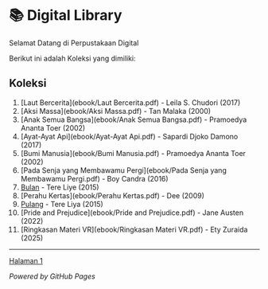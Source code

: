 # 📚 Digital Library

Selamat Datang di Perpustakaan Digital

Berikut ini adalah Koleksi yang dimiliki:

## Koleksi
1. [Laut Bercerita](ebook/Laut Bercerita.pdf) - Leila S. Chudori (2017)
2. [Aksi Massa](ebook/Aksi Massa.pdf) - Tan Malaka (2000)
3. [Anak Semua Bangsa](ebook/Anak Semua Bangsa.pdf) - Pramoedya Ananta Toer (2002)
4. [Ayat-Ayat Api](ebook/Ayat-Ayat Api.pdf) - Sapardi Djoko Damono (2017)
5. [Bumi Manusia](ebook/Bumi Manusia.pdf) - Pramoedya Ananta Toer (2002)
6. [Pada Senja yang Membawamu Pergi](ebook/Pada Senja yang Membawamu Pergi.pdf) - Boy Candra (2016)
7. [Bulan](ebook/Bulan.pdf) - Tere Liye (2015)
8. [Perahu Kertas](ebook/Perahu Kertas.pdf) - Dee (2009)
9. [Pulang](ebook/Pulang.pdf) - Tere Liya (2015)
10. [Pride and Prejudice](ebook/Pride and Prejudice.pdf) - Jane Austen (2022)
11. [Ringkasan Materi VR](ebook/Ringkasan Materi VR.pdf) - Ety Zuraida (2025)

---
<a href="https://etyzuraida.github.io/digitallibrary/webti/halaman1.html">Halaman 1</a>
   
*Powered by GitHub Pages*
